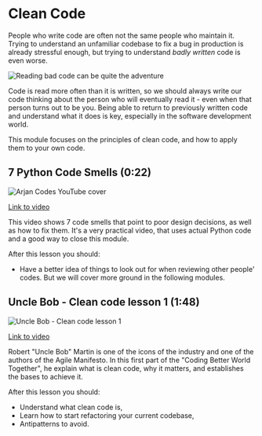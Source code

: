 # Clean Code

People who write code are often not the same people who maintain it. Trying to understand an unfamiliar codebase to fix a bug in production is already stressful enough, but trying to understand _badly written_ code is even worse.

![Reading bad code can be quite the adventure](../../images/67178102e022f9ea214baf9f58f0e44fcdef9a123c64e3abf70cee8ba00bc511.png)  

Code is read more often than it is written, so we should always write our code thinking about the person who will eventually read it - even when that person turns out to be you. Being able to return to previously written code and understand what it does is key, especially in the software development world.

This module focuses on the principles of clean code, and how to apply them to your own code.

## 7 Python Code Smells (0:22)

![Arjan Codes YouTube cover](../../images/186f8c6d5b3ee296613d84f8b1b5a304ca39034a513d79bcd09688ef91f8b6cb.png)

[Link to video](https://www.youtube.com/watch?v=LrtnLEkOwFE)

This video shows 7 code smells that point to poor design decisions, as well as how to fix them. It's a very practical video, that uses actual Python code and a good way to close this module.

After this lesson you should:

- Have a better idea of things to look out for when reviewing other people' codes. But we will cover more ground in the following modules.

## Uncle Bob - Clean code lesson 1 (1:48)

![Uncle Bob - Clean code lesson 1](../../images/27c5bc65a8bfeb5ac8d50003f71ca50734341593f7a243670e6c8e34ec4789b3.png)

[Link to video](https://www.youtube.com/watch?v=7EmboKQH8lM)

Robert "Uncle Bob" Martin is one of the icons of the industry and one of the authors of the Agile Manifesto. In this first part of the "Coding Better World Together", he explain what is clean code, why it matters, and establishes the bases to achieve it.

After this lesson you should:

- Understand what clean code is,
- Learn how to start refactoring your current codebase,
- Antipatterns to avoid.
